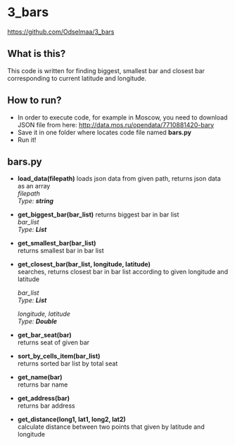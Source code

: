 # 3_bars
https://github.com/Odselmaa/3_bars
## What is this?
This code is written for finding biggest, smallest bar
and closest bar corresponding to current latitude and longitude.

## How to run?
- In order to execute code, for example in Moscow, you need to download JSON file from here:
http://data.mos.ru/opendata/7710881420-bary
- Save it in one folder where locates code file named **bars.py**
- Run it!

## bars.py
 - **load_data(filepath)**
    loads json data from given path, returns json data as an array</br>
    _filepath</br>
    Type: **string**_

- **get_biggest_bar(bar_list)**
    returns biggest bar in bar list</br>
    _bar_list</br>
    Type: **List**_
    
- **get_smallest_bar(bar_list)**</br>
    returns smallest bar in bar list
    
- **get_closest_bar(bar_list, longitude, latitude)**</br>
    searches, returns closest bar in bar list according to given longitude and latitude</br>
    
    _bar_list</br>
    Type: **List**_</br>
    
    _longitude, latitude</br>
    Type: **Double**_
    
- **get_bar_seat(bar)**</br>
    returns seat of given bar

- **sort_by_cells_item(bar_list)**</br>
    returns sorted bar list by total seat

- **get_name(bar)**</br>
    returns bar name

- **get_address(bar)**  </br>
    returns bar address

- **get_distance(long1, lat1, long2, lat2)**</br>
    calculate distance between two points that given by latitude and longitude
